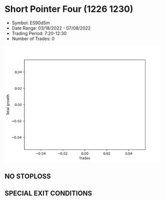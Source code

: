 # Short Pointer Four (1226 1230) 
- Symbol: ES90d5m
- Date Range: 03/18/2022 - 07/08/2022
- Trading Period: 7:20-12:30
- Number of Trades: 0

![Plot](ShortPointerFour(12261230)ES90d5m.png)
## NO STOPLOSS









## SPECIAL EXIT CONDITIONS 
